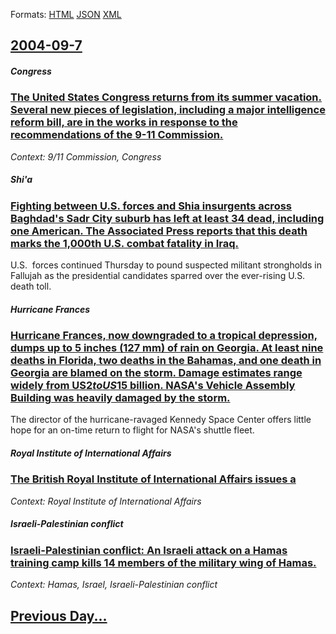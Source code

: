 
Formats: [HTML](2004/09/7/index.html)  [JSON](2004/09/7/index.json)  [XML](2004/09/7/index.xml)  

## [2004-09-7](/news/2004/09/7/index.md)

##### Congress
### [ The United States Congress returns from its summer vacation. Several new pieces of legislation, including a major intelligence reform bill, are in the works in response to the recommendations of the 9-11 Commission. ](/news/2004/09/7/the-united-states-congress-returns-from-its-summer-vacation-several-new-pieces-of-legislation-including-a-major-intelligence-reform-bill.md)
_Context: 9/11 Commission, Congress_

##### Shi'a
### [ Fighting between U.S. forces and Shia insurgents across Baghdad's Sadr City suburb has left at least 34 dead, including one American. The Associated Press reports that this death marks the 1,000th U.S. combat fatality in Iraq. ](/news/2004/09/7/fighting-between-u-s-forces-and-shia-insurgents-across-baghdad-s-sadr-city-suburb-has-left-at-least-34-dead-including-one-american-the-a.md)
U.S.&#160; forces continued Thursday to pound suspected militant strongholds in Fallujah as the presidential candidates sparred over the ever-rising U.S. death toll. 

##### Hurricane Frances
### [ Hurricane Frances, now downgraded to a tropical depression, dumps up to 5&nbsp;inches (127 mm) of rain on Georgia. At least nine deaths in Florida, two deaths in the Bahamas, and one death in Georgia are blamed on the storm. Damage estimates range widely from US$2 to US$15 billion. NASA's Vehicle Assembly Building was heavily damaged by the storm. ](/news/2004/09/7/hurricane-frances-now-downgraded-to-a-tropical-depression-dumps-up-to-5-nbsp-inches-127-mm-of-rain-on-georgia-at-least-nine-deaths-in.md)
The director of the hurricane-ravaged Kennedy Space Center offers little hope for an on-time return to flight for NASA&#39;s shuttle fleet.

##### Royal Institute of International Affairs
### [ The British Royal Institute of International Affairs issues a ](/news/2004/09/7/the-british-royal-institute-of-international-affairs-issues-a.md)
_Context: Royal Institute of International Affairs_

##### Israeli-Palestinian conflict
### [ Israeli-Palestinian conflict: An Israeli attack on a Hamas training camp kills 14 members of the military wing of Hamas. ](/news/2004/09/7/israeli-palestinian-conflict-an-israeli-attack-on-a-hamas-training-camp-kills-14-members-of-the-military-wing-of-hamas.md)
_Context: Hamas, Israel, Israeli-Palestinian conflict_

## [Previous Day...](/news/2004/09/6/index.md)

